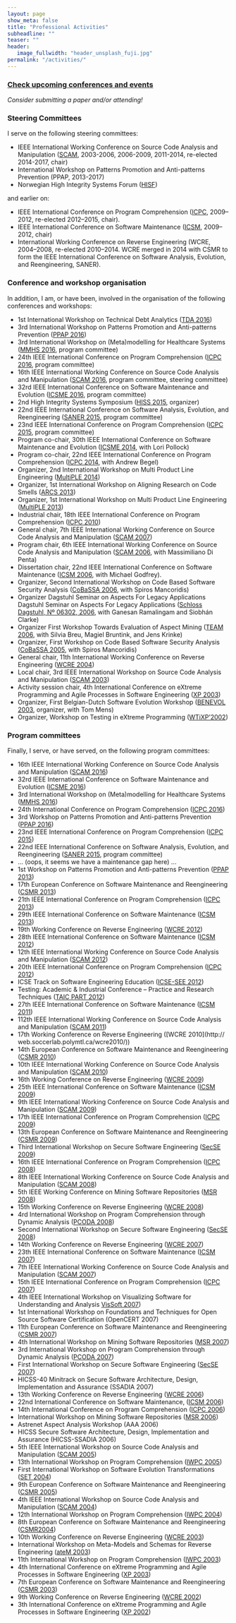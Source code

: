 ```yaml
---
layout: page
show_meta: false
title: "Professional Activities"
subheadline: ""
teaser: ""
header:
   image_fullwidth: "header_unsplash_fuji.jpg"
permalink: "/activities/"
---
```



### [Check upcoming conferences and events](upcoming)

_Consider submitting a paper and/or attending!_

        
### Steering Committees

I serve on the following steering committees:

*   IEEE International Working Conference on Source Code Analysis and Manipulation ([SCAM](https://www.ieee-scam.org/), 2003-2006, 2006-2009, 2011-2014, re-elected 2014-2017, chair)
*   International Workshop on Patterns Promotion and Anti-patterns Prevention (PPAP, 2013-2017)
*   Norwegian High Integrity Systems Forum ([HISF](https://www.high-integrity-systems.no/forum/))

and earlier on:

*   IEEE International Conference on Program Comprehension ([ICPC](https://program-comprehension.org), 2009–2012, re-elected 2012–2015, chair).
*   IEEE International Conference on Software Maintenance ([ICSM](http://conferences.computer.org/icsm/), 2009–2012, chair)
*   International Working Conference on Reverse Engineering (WCRE, 2004–2008, re-elected 2010–2014. WCRE merged in 2014 with CSMR to form the IEEE International Conference on Software Analysis, Evolution, and Reengineering, SANER).

### Conference and workshop organisation

In addition, I am, or have been, involved in the organisation of the following conferences and workshops:

* 1st International Workshop on Technical Debt Analytics ([TDA 2016](https://tda2016.bitbucket.io/))
* 3rd International Workshop on Patterns Promotion and Anti-patterns Prevention ([PPAP 2016](http://ppap.soccerlab.polymtl.ca/))
* 3rd International Workshop on (Meta)modelling for Healthcare Systems ([MMHS 2016](http://mmhs.hib.no/2016/call-for-papers/), program committee)
* 24th IEEE International Conference on Program Comprehension ([ICPC 2016](http://2016.program-comprehension.org/), program committee)
* 16th IEEE International Working Conference on Source Code Analysis and Manipulation ([SCAM 2016](http://www.ieee-scam.org/2016/), program committee, steering committee)
* 32rd IEEE International Conference on Software Maintenance and Evolution ([ICSME 2016](https://icsme2016.github.io/), program committee)
* 2nd High Integrity Systems Symposium ([HISS 2015](https://high-integrity-systems.no/), organizer)
* 22nd IEEE International Conference on Software Analysis, Evolution, and Reengineering ([SANER 2015](http://saner.soccerlab.polymtl.ca/doku.php?id=en:start), program committee)
* 23nd IEEE International Conference on Program Comprehension ([ICPC 2015](https://dibt.unimol.it/ICPC15/Home.html), program committee)
*   Program co-chair, 30th IEEE International Conference on Software Maintenance and Evolution ([ICSME 2014](https://icsme.org/), with Lori Pollock)
*   Program co-chair, 22nd IEEE International Conference on Program Comprehension ([ICPC 2014](http://icpc2014.usask.ca/), with Andrew Begel)
*   Organizer, 2nd International Workshop on Multi Product Line Engineering ([MultiPLE 2014](https://sites.google.com/site/wmultiple2014/))
*   Organizer, 1st International Workshop on Aligning Research on Code Smells ([ARCS 2013](https://sites.google.com/site/warcs2013/))
*   Organizer, 1st International Workshop on Multi Product Line Engineering ([MultiPLE 2013](https://sites.google.com/site/wmultiple2013/))
*   Industrial chair, 18th IEEE International Conference on Program Comprehension ([ICPC 2010](http://icpc2010.di.uminho.pt/))
*   General chair, 7th IEEE International Working Conference on Source Code Analysis and Manipulation ([SCAM 2007](http://www2007.ieee-scam.org/))
*   Program chair, 6th IEEE International Working Conference on Source Code Analysis and Manipulation ([SCAM 2006](http://www2006.ieee-scam.org/), with Massimiliano Di Penta)
*   Dissertation chair, 22nd IEEE International Conference on Software Maintenance ([ICSM 2006](http://icsm2006.cs.drexel.edu/), with Michael Godfrey).
*   Organizer, Second International Workshop on Code Based Software Security Analysis ([CoBaSSA 2006](http://swerl.tudelft.nl/leon/cobassa2006/), with Spiros Mancoridis)
*   Organizer Dagstuhl Seminar on Aspects For Legacy Applications Dagstuhl Seminar on Aspects For Legacy Applications ([Schloss Dagstuhl, Nº 06302, 2006](http://www.dagstuhl.de/06302/), with Ganesan Ramalingam and Siobhán Clarke)
*   Organizer First Workshop Towards Evaluation of Aspect Mining ([TEAM 2006](http://www.st.cs.uni-sb.de/TEAM/2006/), with Silvia Breu, Magiel Bruntink, and Jens Krinke)
*   Organizer, First Workshop on Code Based Software Security Analysis ([CoBaSSA 2005](http://swerl.tudelft.nl/leon/cobassa2005/), with Spiros Mancoridis)
*   General chair, 11th International Working Conference on Reverse Engineering ([WCRE 2004](http://swerl.tudelft.nl/wcre2004/))
*   Local chair, 3rd IEEE International Workshop on Source Code Analysis and Manipulation ([SCAM 2003](http://www.brunel.ac.uk/~csstmmh2/scam2003/))
*   Activity session chair, 4th International Conference on eXtreme Programming and Agile Processes in Software Engineering ([XP 2003](http://www.xp2003.org/))
*   Organizer, First Belgian-Dutch Software Evolution Workshop ([BENEVOL 2003](http://www.program-transformation.org/Transform/BenevolTwoThousandThree), organizer, with Tom Mens)
*   Organizer, Workshop on Testing in eXtreme Programming ([WTiXP’2002](http://www.cwi.nl/wtixp2002/))

### Program committees

Finally, I serve, or have served, on the following program committees:

* 16th IEEE International Working Conference on Source Code Analysis and Manipulation ([SCAM 2016](http://www.ieee-scam.org/2016/))
* 	32rd IEEE International Conference on Software Maintenance and Evolution ([ICSME 2016](http://icsme2016.github.io/))
* 3rd International Workshop on (Meta)modelling for Healthcare Systems ([MMHS 2016](http://mmhs.hib.no/2016/call-for-papers/))
* 	 24th International Conference on Program Comprehension ([ICPC 2016](http://www.program-comprehension.org/icpc16/))
* 3rd Workshop on Patterns Promotion and Anti-patterns Prevention ([PPAP 2016](http://ppap.soccerlab.polymtl.ca/))
* 23nd IEEE International Conference on Program Comprehension ([ICPC 2015](https://dibt.unimol.it/ICPC15/Home.html))
* 22nd IEEE International Conference on Software Analysis, Evolution, and Reengineering ([SANER 2015](http://saner.soccerlab.polymtl.ca/doku.php?id=en:start), program committee)
* 	... (oops, it seems we have a maintenance gap here) ...
* 1st Workshop on Patterns Promotion and Anti-patterns Prevention ([PPAP 2013](http://ppap.soccerlab.polymtl.ca/ppap2013/))
*   17th European Conference on Software Maintenance and Reengineering ([CSMR 2013](http://csmr2013.disi.unige.it/))
*   21th IEEE International Conference on Program Comprehension ([ICPC 2013](http://www.ing.unisannio.it/icpc2013/))
*   29th IEEE International Conference on Software Maintenance ([ICSM 2013](http://icsm2013.tue.nl/))
*   19th Working Conference on Reverse Engineering ([WCRE 2012](http://www.distat.unimol.it/wcre2012/))
*   28th IEEE International Conference on Software Maintenance ([ICSM 2012](http://selab.fbk.eu/icsm2012/))
*   12th IEEE International Working Conference on Source Code Analysis and Manipulation ([SCAM 2012](http://www2012.ieee-scam.org/))
*   20th IEEE International Conference on Program Comprehension ([ICPC 2012](http://icpc12.sosy-lab.org/))
*   ICSE Track on Software Engineering Education ([ICSE-SEE 2012](http://www.ifi.uzh.ch/icse2012/call-for-contributions/software-engineering-education-papers/))
*   Testing: Academic & Industrial Conference – Practice and Research Techniques ([TAIC PART 2012](http://www.taicpart.org/))
*   27th IEEE International Conference on Software Maintenance ([ICSM 2011](http://www.cs.wm.edu/icsm2011/))
*   112th IEEE International Working Conference on Source Code Analysis and Manipulation ([SCAM 2011](http://www2011.ieee-scam.org/))
*   17th Working Conference on Reverse Engineering ([WCRE 2010](http:// web.soccerlab.polymtl.ca/wcre2010/))
*   14th European Conference on Software Maintenance and Reengineering ([CSMR 2010](http://www.sait.escet.urjc.es/csmr2010/))
*   10th IEEE International Working Conference on Source Code Analysis and Manipulation ([SCAM 2010](http://www2010.ieee-scam.org/))
*   16th Working Conference on Reverse Engineering ([WCRE 2009](http://web.soccerlab.polymtl.ca/wcre2009/))
*   25th IEEE International Conference on Software Maintenance ([ICSM 2009](http://icsm2009.cs.ualberta.ca/))
*   9th IEEE International Working Conference on Source Code Analysis and Manipulation ([SCAM 2009](http://www2009.ieee-scam.org/))
*   17th IEEE International Conference on Program Comprehension ([ICPC 2009](http://icpc.csi.muohio.edu/Home.html))
*   13th European Conference on Software Maintenance and Reengineering ([CSMR 2009](http://csmr2009.iese.fraunhofer.de/))
*   Third International Workshop on Secure Software Engineering ([SecSE 2009](http://www.sintef.no/Home/Information-and-Communication-Technology-ICT/Software-Engineering-Safety-and-Security/Projects/SecSE-2009/))
*   16th IEEE International Conference on Program Comprehension ([ICPC 2008](http://www.cs.vu.nl/icpc2008/))
*   8th IEEE International Working Conference on Source Code Analysis and Manipulation ([SCAM 2008](http://www2008.ieee-scam.org/))
*   5th IEEE Working Conference on Mining Software Repositories ([MSR 2008](http://msr.uwaterloo.ca/msr2008/))
*   15th Working Conference on Reverse Engineering ([WCRE 2008](http://swerl.tudelft.nl/wcre2008/))
*   4rd International Workshop on Program Comprehension through Dynamic Analysis ([PCODA 2008](http://swerl.tudelft.nl/bin/view/PCODA/PCODA2008))
*   Second International Workshop on Secure Software Engineering ([SecSE 2008](http://www.sintef.no/secse))
*   14th Working Conference on Reverse Engineering ([WCRE 2007](http://www.rcost.unisannio.it/wcre2007/))
*   23th IEEE International Conference on Software Maintenance ([ICSM 2007](http://icsm07.ai.univ-paris8.fr/))
*   7th IEEE International Working Conference on Source Code Analysis and Manipulation ([SCAM 2007](http://www2007.ieee-scam.org/))
*   15th IEEE International Conference on Program Comprehension ([ICPC 2007](http://www-user.cs.ualberta.ca/conferences/icpc2007/))
*   4th IEEE International Workshop on Visualizing Software for Understanding and Analysis [VisSoft 2007](http://www.program-comprehension.org/vissoft07/))
*   1st International Workshop on Foundations and Techniques for Open Source Software Certification (OpenCERT 2007)
*   11th European Conference on Software Maintenance and Reengineering ([CSMR 2007](http://www.cs.vu.nl/csmr2007/))
*   4th International Workshop on Mining Software Repositories ([MSR 2007](http://msr.uwaterloo.ca/msr2007/))
*   3rd International Workshop on Program Comprehension through Dynamic Analysis ([PCODA 2007](http://swerl.tudelft.nl/bin/view/Main/PCODA2007))
*   First International Workshop on Secure Software Engineering ([SecSE 2007](http://www.sintef.no/secse))
*   HICSS-40 Minitrack on Secure Software Architecture, Design, Implementation and Assurance (SSADIA 2007)
*   13th Working Conference on Reverse Engineering ([WCRE 2006](http://www.rcost.unisannio.it/wcre2006/))
*   22nd International Conference on Software Maintenance, ([ICSM 2006](http://icsm2006.cs.drexel.edu/))
*   14th International Conference on Program Comprehension ([ICPC 2006](http://www.icpc2006.uwaterloo.ca/))
*   International Workshop on Mining Software Repositories ([MSR 2006](http://msr.uwaterloo.ca/msr2006/))
*   Astrenet Aspect Analysis Workshop (AAA 2006)
*   HICSS Secure Software Architecture, Design, Implementation and Assurance (HICSS-SSADIA 2006)
*   5th IEEE International Workshop on Source Code Analysis and Manipulation ([SCAM 2005](http://www.ieee-scam.org/))
*   13th International Workshop on Program Comprehension ([IWPC 2005](http://www.ieee-iwpc.org/iwpc2005/))
*   First International Workshop on Software Evolution Transformations ([SET 2004](http://banff.cs.queensu.ca/set2004/))
*   9th European Conference on Software Maintenance and Reengineering ([CSMR 2005](http://www.rcost.unisannio.it/csmr2005/))
*   4th IEEE International Workshop on Source Code Analysis and Manipulation ([SCAM 2004](http://www.brunel.ac.uk/~csstmmh2/scam2004/))
*   12th International Workshop on Program Comprehension ([IWPC 2004](http://iwpc2004.di.uniba.it/))
*   8th European Conference on Software Maintenance and Reengineering ([CSMR2004](http://www.cs.tut.fi/~csmr2004/))
*   10th Working Conference on Reverse Engineering ([WCRE 2003](http://www.cs.ualberta.ca/~wcre2003/))
*   International Workshop on Meta-Models and Schemas for Reverse Engineering ([ateM 2003](http://www-adele.imag.fr/atem2003/))
*   11th International Workshop on Program Comprehension ([IWPC 2003](http://www.iwpc2003.uvic.ca/))
*   4th International Conference on eXtreme Programming and Agile Processes in Software Engineering ([XP 2003](http://www.xp2003.org/))
*   7th European Conference on Software Maintenance and Reengineering ([CSMR 2003](http://www.rcost.unisannio.it/csmr2003/))
*   9th Working Conference on Reverse Engineering ([WCRE 2002](http://reengineer.org/wcre2002/))
*   3th International Conference on eXtreme Programming and Agile Processes in Software Engineering ([XP 2002](http://www.xp2002.org/))